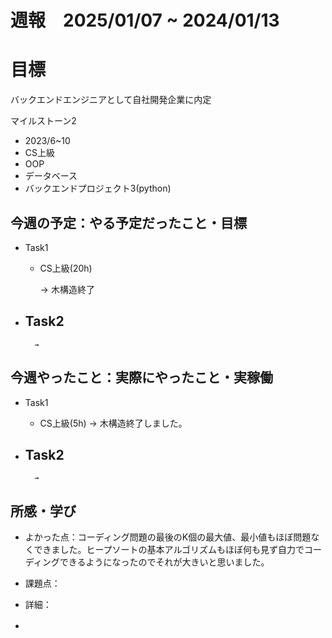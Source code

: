 # 週報　2025/01/07 ~ 2024/01/13

# 目標
バックエンドエンジニアとして自社開発企業に内定

マイルストーン2　
   - 2023/6~10
   - CS上級
   - OOP
   - データベース
   - バックエンドプロジェクト3(python)



## 今週の予定：やる予定だったこと・目標
- Task1
    - CS上級(20h)
        
        → 木構造終了

- Task2
    -  
        
        → 



## 今週やったこと：実際にやったこと・実稼働
- Task1
    - CS上級(5h)
        → 木構造終了しました。
    
- Task2
    -  

        → 

    
## 所感・学び
- よかった点：コーディング問題の最後のK個の最大値、最小値もほぼ問題なくできました。ヒープソートの基本アルゴリズムもほぼ何も見ず自力でコーディングできるようになったのでそれが大きいと思いました。
- 課題点：
- 詳細：

- 　　
